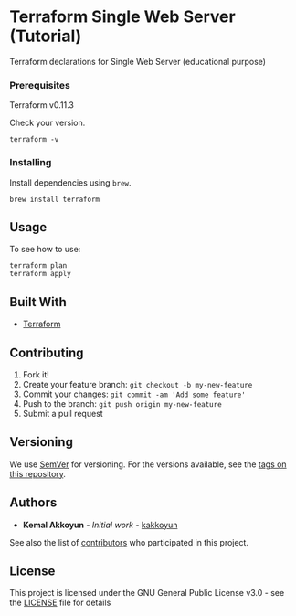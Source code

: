 # Terraform Single Web Server (Tutorial)

Terraform declarations for Single Web Server (educational purpose)

### Prerequisites

Terraform v0.11.3

Check your version.

```
terraform -v

```

### Installing

Install dependencies using `brew`.

```
brew install terraform
```

## Usage

To see how to use:

```
terraform plan
terraform apply
```

## Built With

* [Terraform](https://www.terraform.io/)

## Contributing

1. Fork it!
2. Create your feature branch: `git checkout -b my-new-feature`
3. Commit your changes: `git commit -am 'Add some feature'`
4. Push to the branch: `git push origin my-new-feature`
5. Submit a pull request

## Versioning

We use [SemVer](http://semver.org/) for versioning. For the versions available, see the [tags on this repository](https://github.com/kakkoyun/terraform-single-web-server/tags).

## Authors

* **Kemal Akkoyun** - *Initial work* - [kakkoyun](https://github.com/kakkoyun)

See also the list of [contributors](https://github.com/kakkoyun/terraform-single-web-server/contributors) who participated in this project.

## License

This project is licensed under the GNU General Public License v3.0 - see the [LICENSE](LICENSE) file for details
